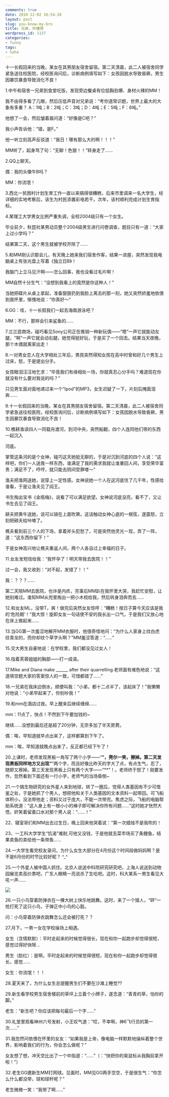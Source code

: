 ```yaml
---
comments: true
date: 2010-12-02 16:54:10
layout: post
slug: you-know-my-bro
title: 兄弟，你懂得
wordpress_id: 1137
categories:
- funny
tags:
- haha
---
```


十一长假回来的当晚，某女在其男朋友宿舍留宿。第二天清晨，此二人被宿舍同学紧急送往校医院，经校医询问后，诊断病例填写如下：女孩因脱水导致昏厥，男生因暴饮暴食导致消化不良！



1.中午和宿舍一兄弟到食堂吃饭，发现旁边餐桌有位低胸劲爆、身材火辣的MM！

我不由得多看了几眼，然后压低声音对兄弟说：“考你道常识题，世界上最大的大象有多重？ A：1吨；B：2吨；C：3吨；D：4吨；E：5吨；F：6吨。”

他想了一会，然后皱着眉问道：“好像是C吧？”

我小声告诉他：“错，是F。”

他一听立刻高声反驳道：“我日！哪有那么大的啊！！！”

MM听了，起身骂了句：“无聊！色狼！！”转身走了……


2.QQ上聊天。

偶：我的头像牛B吗？

MM：你流氓！



3.西北一贫困村计划生育工作一直以来搞得很糟糕，后来市里调来一名大学生，经详细的实地考察后，该生为村民添置彩电若干。次年，该村顺利完成计划生育指标。



4.某理工大学男女比例严重失调，全校2004级只有一个女生。

毕业前夕，秋昆社某男动员整个2004级男生进行问卷调查，题目只有一道：“大家上过小学吗？”

结果第二天，这个男生就被学校开除了……



5.和MM刚认识那会儿，有天晚上她来我们宿舍作客，结果一进屋，突然发现我电脑桌上有张光盘上写着《独立日B》！

我脑门上立马见汗啊——怎么回事，我也没看过毛片啊！

MM自然十分生气：“没想到我看上的竟然是你这种人！”

当她把碟片从桌上拿起，准备狠狠扔到我脸上离去的那一刻，她又突然娇羞地依偎到我怀里，惭愧地说：“你真好～”



6.GG：哇，十一长假我们一起去海南游泳吧？

MM：不行，那样会引来鲨鱼的……

7.兰兰逛商场，碰巧看见Sony公司正在推销一种新玩偶——“嗯”一声它就能动左腿，“啊”一声它就会动右腿，她觉得挺好玩，于是买了一个回去。结果当天夜晚，那个木偶就离家出走！



8.一对男女恋人在大学相处三年后，男孩突然得知女孩在高中时曾和好几个男生上过床，怒，于是提出分手。

女孩眼泪汪汪地乞求：“毕竟我们有缘相处一场，你就真忍心分手吗？难道现在你就没有什么要对我说的吗？”

只见男生面对面地递过来一个“Ipod”的MP3，女生迟疑了一下，片刻后掩面泪奔……



9.十一长假回来的当晚，某女在其男朋友宿舍留宿。第二天清晨，此二人被宿舍同学紧急送往校医院，经校医询问后，诊断病例填写如下：女孩因脱水导致昏厥，男生因暴饮暴食导致消化不良！



10.樵耕渔读四人一同载舟渡河，到河中央，突然船翻，四个人连同他们带的东西一起沉入

河底。

掌管这条河的是个女神，碰巧这天她挺无聊的，于是对沉到河底的四个人说：“这样吧，你们一人送我一样东西，谁满足了我的需求我就让谁重回人间，享受荣华富贵；满足不了，哼哼，就只能去阴间受罪喽～”

渔夫把渔网送她，说穿上一定性感。女神说她一个人在这河底住了几千年，性感给谁看，于是让渔夫见了阎王。

书生掏出宝书《金瓶梅》，说看了可以满足欲望。女神说河底没亮，看不了，又让书生去见了阎王。

耕夫把黄牛送她，说可以骑在上面吹箫。这话触动女神心底的一根弦，遂震怒，立刻把耕夫给咔喳了。

樵夫看到前三个人的下场，拿着斧头犯愁了，可是突然他灵光一现，弄了一阵，道：“这东西你留下！”

于是女神高兴地让樵夫重返人间，两个人各自过上幸福的日子。



11.女友发短信给我：“我怀孕了！明天带我去医院！！”

过一会，我又收到：“对不起，发错了！！”

我：？？？……

第二天陪MM去医院，也许是内疚，完事后MM趴在我怀里大哭，我赶忙安慰，让她别难过。谁知MM从兜里掏出一把小木梳给我，然后转身泪奔而去……



12.和女友ML，没带T，爽！做完后突然女友惊呼：“糟糕！按日子算今天应该是我的‘危险期’！”我大惊！旋即女友一句话使不安的我长出一口气，于是我们又放心地在床上做起来……



13.当GG第一次羞涩地解开MM衣服时，他很奇怪地问：“为什么人家身上纹白虎纹青龙的，而你却纹个草字头啊？”MM羞涩答道：“……”



15.交大男生自豪地说：在学校里，我们都没见过女人！



16.指着芙蓉姐姐的胸部——打一成语。



17.Mike and Diana make ______ after their quarrelling.老师面有难色地说：“这道填空题大家的答案惊人的一致，可惜都错了……”



18.一兄弟在我床边倒水，顺便叫我：“小弟，都十二点半了，该起床了！”我懒懒对他说：“小弟早起来了，你别吵我！”



19.和mm在酒店过夜。早上醒来后继续缠绵……

mm：11点了，快点！不然到下午要加钱的~

继续……没想到最后还是超了20分钟，无奈多加了半天房费。

偶：唉，早知道就早点出来了，这样都算到下午了。

mm：唉，早知道就晚点出来了，反正都已经下午了！



20.上课时，老师发现黑板一角写了两个小字——“**”，莞尔一笑，擦掉。第二天发现黑板同样地方又出现“**”两个字，而且好像比昨天的字大了点，有点生气，忍了，随即又擦掉。第三天发现黑板上只有两个大字——“**”！。老师终于怒了！刚要发作，忽然看到下面还有一行小字，老师气的当场昏倒~



21.一个搞生物研究的女外星人来到地球，转了一圈后，觉得人类基因有不少可借鉴之处，于是她抓了个男人，想把他和关于人类基因的文本资料一起带回。可飞船体积小，没法带他走；资料又过于庞大，不能一次带完。焦虑之际，飞船的电脑帮助系统道：“这人身上有一根小小的棒子即可解决你所有问题……”这时她才恍然大悟，奸笑着留着口水对那个男人说：“……！”



22、寝室哥们和MM出去过生日，晚上回来他哭着说：“第一次蜡烛不是我吹的！



23、一工科大学学生“饥渴”难耐,可他又没钱，于是他就去菜市场买了条鲤鱼，结果卖鱼的卖给他一条带鱼……



24.一大学生看完校友录问，为什么女生大部分在4月份这个时间段做妈妈啊？是不是6月份的时节比较好昵？ ^_^



25.一个外星人被中国人抓住。北京人说送中科院研究研究吧，上海人说送到动物园展览卖高价票吧，广东人眼睛一亮说杀了生吃吧。这时，科大某系一男生看见大吼一声……

![](http://dobila.info/wp-content/uploads/2010/12/youknow.jpg)

26.一只小鸟穿着防弹衣在一棵大树上快乐地跳舞。这时，来了一个猎人，“砰”一抢打死了这只小鸟，子弹正中小鸟的心脏。

问：小鸟穿着防弹衣跳舞怎么还会被打死？？



27.月下，一男一女在学校操场上相遇。

女生（含情默默）：平时走起来的时候觉得很长，现在和你一起跑步却觉得很短，感觉过得好快呀…

男生（脸红）：是啊，平时走起来的时候觉得很短，现在和你一起跑步却觉得很长，感觉……

女生：你流氓！！！



28.夏天来了，为什么女生总提醒男生们不要在沙滩上睡觉??



29.新生看学校男生宿舍楼前的草坪上立着个小牌子，遂念道：“青青的草，怕你的脚。”

老生：“新生吧？你应该把每句最后一个字……”



30.礼堂里观看神州六号发射，小王叹气道：“哎，不幸啊，神6飞行员的第一次……”



31.我忽然问依偎在怀里的女友：“如果我是上帝，像电脑一样默默地操纵着整个世界，影响着我们的行为，你会怎么做呢？”

女友想了想，冲天空比出了一个中指道：“……”（：“快把你的臭鼠标从我胸前拿开啦！”）



32.老生GG邀新生MM打网球。见面时，MM见GG两手空空，于是很生气：“你怎么什么都没带，球和球杆呢？”

老生微微一笑：“我带了啊……”




